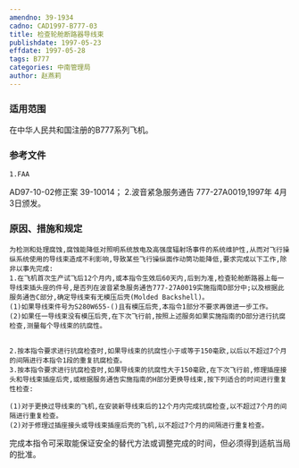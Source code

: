 ```yaml
---
amendno: 39-1934
cadno: CAD1997-B777-03
title: 检查轮舱断路器导线束
publishdate: 1997-05-23
effdate: 1997-05-28
tags: B777
categories: 中南管理局
author: 赵燕莉
---
```


### 适用范围 
在中华人民共和国注册的B777系列飞机。

### 参考文件
    1.FAA 
AD97-10-02修正案 39-10014；
    2.波音紧急服务通告 777-27A0019,1997年 4月 3日颁发。


### 原因、措施和规定 
    为检测和处理腐蚀,腐蚀能降低对照明系统放电及高强度辐射场事件的系统维护性,从而对飞行操纵系统使用的导线束造成不利影响,导致某些飞行操纵面作动筒功能降低,要求完成以下工作,除非以事先完成: 
    1.在飞机首次生产试飞后12个月内,或本指令生效后60天内,后到为准,检查轮舱断路器上每一导线束插头座的件号,是否列在波音紧急服务通告777-27A0019实施指南D部分中;以及根据此服务通告C部分,确定导线束有无模压后壳(Molded Backshell)。 
    (1)如果导线束件号为S280W655-()且有模压后壳,本指令1部分不要求再做进一步工作。 
    (2)如果任一导线束没有模压后壳,在下次飞行前,按照上述服务如果实施指南的D部分进行抗腐检查,测量每个导线束的抗腐性。 

  
    2.按本指令要求进行抗腐检查时,如果导线束的抗腐性小于或等于150毫欧,以后以不超过7个月的间隔进行本指令1段的重复抗腐检查。 
    3.按本指令要求进行抗腐检查时,如果导线束的抗腐性大于150毫欧,在下次飞行前,修理插座接头和导线束插座后壳,或根据服务通告实施指南的H部分更换导线束,按下列适合的时间进行重复性检查: 

    (1)对于更换过导线束的飞机,在安装新导线束后的12个月内完成抗腐检查,以不超过7个月的间隔进行重复检查。 
    (2)对于修理过插座接头或导线束插座后壳的飞机,以不超过7个月的间隔进行重复检查。 

完成本指令可采取能保证安全的替代方法或调整完成的时间，但必须得到适航当局的批准。
